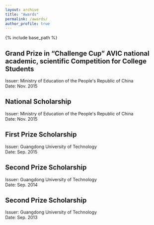 ```yaml
---
layout: archive
title: "Awards"
permalink: /awards/
author_profile: true
---
```


{% include base_path %}

## Grand Prize in “Challenge Cup” AVIC national academic, scientific Competition for College Students
Issuer: Ministry of Education of the People's Republic of China <br>
Date: Nov. 2015


## National Scholarship
Issuer: Ministry of Education of the People's Republic of China <br>
Date: Nov. 2015


## First Prize Scholarship
Issuer: Guangdong University of Technology <br>
Date: Sep. 2015


## Second Prize Scholarship
Issuer: Guangdong University of Technology <br>
Date: Sep. 2014


## Second Prize Scholarship
Issuer: Guangdong University of Technology <br>
Date: Sep. 2013
